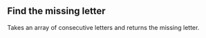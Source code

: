 ## Find the missing letter ##

Takes an array of consecutive letters and returns the missing letter.
